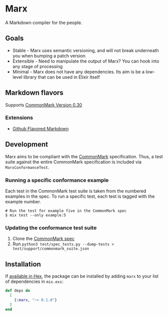 # Marx

A Markdown compiler for the people.

## Goals

* Stable - Marx uses semantic versioning, and will not break underneath you when bumping a patch version
* Extensible - Need to manipulate the output of Marx? You can hook into any stage of processing
* Minimal - Marx does not have any dependencies. Its aim is be a low-level library that can be used in Elixir itself

## Markdown flavors
Supports [CommonMark Version 0.30](https://spec.commonmark.org/0.30/)

### Extensions
* [Github Flavored Markdown](https://github.github.com/gfm/)

## Development

Marx aims to be compliant with the [CommonMark](https://commonmark.org/) specification. Thus, a test suite
against the entire CommonMark specification is included via `MarxConformanceTest`.

### Running a specific conformance example

Each test in the CommonMark test suite is taken from the numbered examples in the spec.
To run a specific test, each test is tagged with the example number. 

``` shell
# Run the test for example five in the CommonMark spec
$ mix test --only example:5
```

### Updating the conformance test suite

1. Clone the [CommonMark spec](https://github.com/commonmark/commonmark-spec)
2. Run `python3 test/spec_tests.py --dump-tests > test/support/commonmark_suite.json`

## Installation

If [available in Hex](https://hex.pm/docs/publish), the package can be installed
by adding `marx` to your list of dependencies in `mix.exs`:

```elixir
def deps do
  [
    {:marx, "~> 0.1.0"}
  ]
end
```
